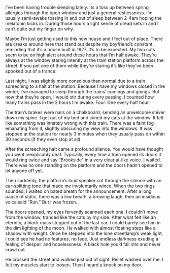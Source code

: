 I’ve been having trouble sleeping lately. Its a toss up between spring allergies through the open window and just a general restlessness. I’m usually semi-awake tossing in and out of sleep between 2-4am hoping the melatonin kicks in. During those hours a light sense of dread sets in and I can’t quite put my finger on why. 

Maybe I’m just getting used to this new house and I feel out of place. There are creaks around here that stand out despite my boyfriend’s constant reminding that it’s a house built in 1927. It’s to be expected. My two cats seem to be on high alert around these hours that I’m half awake. They’re always at the window staring intently at the train station platform across the street. If you pet one of them while they’re staring it’s like they’ve been spooked out of a trance. 

Last night, I was slightly more conscious than normal due to a train screeching to a halt at the station. Because I have my windows closed in the winter, I’ve managed to sleep through the trains’ comings and goings. But now that they’re open, I would stir during every passing. I counted how many trains pass in the 2 hours I’m awake. Four. One every half hour.

The train’s brakes were nails on a chalkboard, sending an unwelcome shiver down my spine. I got out of my bed and joined my cats at the window. It felt like something was innately wrong with this train. There was a faint fog emanating from it, slightly obscuring my view into the windows. It was stopped at the station for nearly 3 minutes when they usually pass on within 30 seconds (if they even stop at all). 

After the screeching halt came a profound silence. You would have thought you went inexplicably deaf. Typically, every time a train opened its doors it would ring twice and say “Brookside” in a very clear ai-like voice. I waited. There was no one standing on the platform and the doors hadn’t opened to let anyone off yet.

Then suddenly, the platform’s loud speaker cut through the silence with an ear-splitting tone that made me involuntarily wince. When the two rings sounded, I waited on bated breath for the announcement. After a long pause of static, there was a low breath, a brewing laugh, then an insidious voice said “Run.” But I was frozen.

The doors opened, my eyes fervently scanned each one. I couldn’t move from the window, tranced like the cats by my side. After what felt like an eternity, a black mass stepped out of the last car. I could barely see him in the dim lighting of the moon. He walked with almost floating steps like a shadow with weight. Once he stepped into the lone streetlamp’s weak light, I could see he had no features, no face. Just endless darkness exuding a feeling of despair and hopelessness. A black hole you’d fall into and never crawl out.

He crossed the street and walked just out of sight. Relief washed over me. I felt my muscles start to loosen. Then I heard a knock on my door.